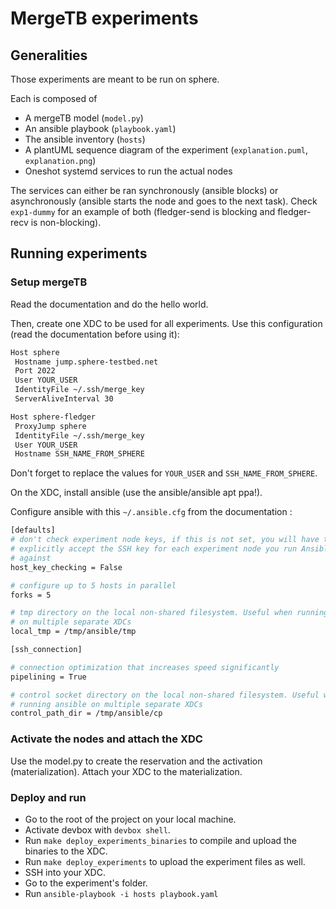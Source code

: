 # MergeTB experiments

## Generalities

Those experiments are meant to be run on sphere.

Each is composed of

- A mergeTB model (`model.py`)
- An ansible playbook (`playbook.yaml`)
- The ansible inventory (`hosts`)
- A plantUML sequence diagram of the experiment (`explanation.puml`, `explanation.png`)
- Oneshot systemd services to run the actual nodes

The services can either be ran synchronously (ansible blocks) or asynchronously
(ansible starts the node and goes to the next task).
Check `exp1-dummy` for an example of both
(fledger-send is blocking and fledger-recv is non-blocking).

## Running experiments

### Setup mergeTB

Read the documentation and do the hello world.

Then, create one XDC to be used for all experiments.
Use this configuration (read the documentation before using it):

```bash
Host sphere
 Hostname jump.sphere-testbed.net
 Port 2022
 User YOUR_USER
 IdentityFile ~/.ssh/merge_key
 ServerAliveInterval 30

Host sphere-fledger
 ProxyJump sphere
 IdentityFile ~/.ssh/merge_key
 User YOUR_USER
 Hostname SSH_NAME_FROM_SPHERE
```

Don't forget to replace the values for `YOUR_USER` and `SSH_NAME_FROM_SPHERE`.

On the XDC, install ansible (use the ansible/ansible apt ppa!).

Configure ansible with this `~/.ansible.cfg` from the documentation :

```bash
[defaults]
# don't check experiment node keys, if this is not set, you will have to
# explicitly accept the SSH key for each experiment node you run Ansible
# against
host_key_checking = False

# configure up to 5 hosts in parallel
forks = 5

# tmp directory on the local non-shared filesystem. Useful when running ansible
# on multiple separate XDCs
local_tmp = /tmp/ansible/tmp

[ssh_connection]

# connection optimization that increases speed significantly
pipelining = True

# control socket directory on the local non-shared filesystem. Useful when
# running ansible on multiple separate XDCs
control_path_dir = /tmp/ansible/cp
```

### Activate the nodes and attach the XDC

Use the model.py to create the reservation and the activation (materialization).
Attach your XDC to the materialization.

### Deploy and run

- Go to the root of the project on your local machine.
- Activate devbox with `devbox shell`.
- Run `make deploy_experiments_binaries` to
compile and upload the binaries to the XDC.
- Run `make deploy_experiments` to upload the experiment files as well.
- SSH into your XDC.
- Go to the experiment's folder.
- Run `ansible-playbook -i hosts playbook.yaml`
